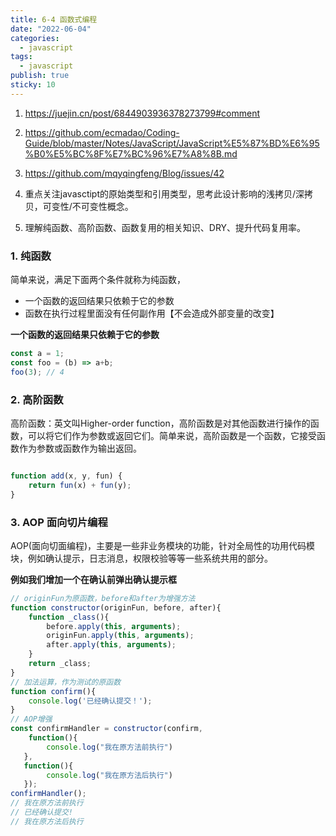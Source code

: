 ```yaml
---
title: 6-4 函数式编程
date: "2022-06-04"
categories:
  - javascript
tags:
  - javascript
publish: true
sticky: 10
---
```


1. https://juejin.cn/post/6844903936378273799#comment

2. https://github.com/ecmadao/Coding-Guide/blob/master/Notes/JavaScript/JavaScript%E5%87%BD%E6%95%B0%E5%BC%8F%E7%BC%96%E7%A8%8B.md

3. https://github.com/mqyqingfeng/Blog/issues/42


1. 重点关注javasctipt的原始类型和引用类型，思考此设计影响的浅拷贝/深拷贝，可变性/不可变性概念。
2. 理解纯函数、高阶函数、函数复用的相关知识、DRY、提升代码复用率。


### 1. 纯函数

简单来说，满足下面两个条件就称为纯函数，

  - 一个函数的返回结果只依赖于它的参数
  - 函数在执行过程里面没有任何副作用【不会造成外部变量的改变】

**一个函数的返回结果只依赖于它的参数**

```js
const a = 1;
const foo = (b) => a+b;
foo(3); // 4

```


### 2. 高阶函数

高阶函数：英文叫Higher-order function，高阶函数是对其他函数进行操作的函数，可以将它们作为参数或返回它们。简单来说，高阶函数是一个函数，它接受函数作为参数或函数作为输出返回。

```js

function add(x, y, fun) {
    return fun(x) + fun(y);
}
```


### 3. AOP 面向切片编程

AOP(面向切面编程)，主要是一些非业务模块的功能，针对全局性的功用代码模块，例如确认提示，日志消息，权限校验等等一些系统共用的部分。


**例如我们增加一个在确认前弹出确认提示框**

```js
// originFun为原函数，before和after为增强方法
function constructor(originFun, before, after){
    function _class(){
        before.apply(this, arguments);
        originFun.apply(this, arguments);
        after.apply(this, arguments);
    }
    return _class;
}
// 加法运算，作为测试的原函数
function confirm(){
    console.log('已经确认提交！');
}
// AOP增强
const confirmHandler = constructor(confirm, 
    function(){
        console.log("我在原方法前执行")
   }, 
   function(){
        console.log("我在原方法后执行")
   });
confirmHandler();
// 我在原方法前执行
// 已经确认提交!
// 我在原方法后执行

```